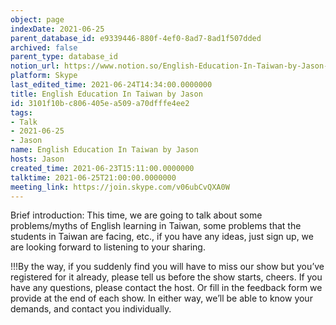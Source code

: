 ```yaml
---
object: page
indexDate: 2021-06-25
parent_database_id: e9339446-880f-4ef0-8ad7-8ad1f507dded
archived: false
parent_type: database_id
notion_url: https://www.notion.so/English-Education-In-Taiwan-by-Jason-3101f10bc806405ea509a70dfffe4ee2
platform: Skype
last_edited_time: 2021-06-24T14:34:00.0000000
title: English Education In Taiwan by Jason
id: 3101f10b-c806-405e-a509-a70dfffe4ee2
tags:
- Talk
- 2021-06-25
- Jason
name: English Education In Taiwan by Jason
hosts: Jason
created_time: 2021-06-23T15:11:00.0000000
talktime: 2021-06-25T21:00:00.0000000
meeting_link: https://join.skype.com/v06ubCvQXA0W
---
```




Brief introduction: This time, we are going to talk about some problems/myths of English learning in Taiwan, some problems that the students in Taiwan are facing, etc., if you have any ideas, just sign up, we are looking forward to listening to your sharing.

!!!By the way, if you suddenly find you will have to miss our show but you’ve registered for it already, please tell us before the show starts, cheers.
If you have any questions, please contact the host. Or fill in the feedback form we provide at the end of each show. In either way, we’ll be able to know your demands, and contact you individually.

